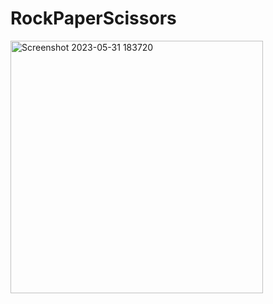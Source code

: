 ﻿# RockPaperScissors
 
 
 
<img width="404" alt="Screenshot 2023-05-31 183720" src="https://github.com/White-OvO/RockPaperScissors/assets/120700219/8fac3d84-def6-4e71-a31a-bdd2e53ef061">
